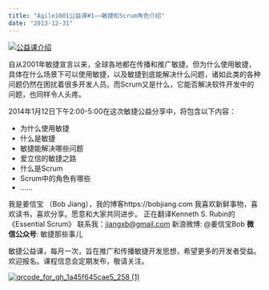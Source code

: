 ```yaml
---
title: "Agile1001公益课#1——敏捷和Scrum角色介绍"
date: "2013-12-31"
---
```


[![公益课介绍](/wp-content/uploads/2014/01/公益课介绍.jpg)](/wp-content/uploads/2014/01/公益课介绍.jpg)

自从2001年敏捷宣言以来，全球各地都在传播和推广敏捷。但为什么使用敏捷，具体在什么场景下可以使用敏捷，以及敏捷到底能解决什么问题，诸如此类的各种问题仍然在困扰着很多开发人员。而Scrum又是什么，它能否解决软件开发中的问题，也同样令人头疼。

2014年1月12日下午2:00-5:00在这次敏捷公益分享中，将包含以下内容：

- 为什么使用敏捷
- 什么是敏捷
- 敏捷能解决哪些问题
- 爱立信的敏捷之路
- 什么是Scrum
- Scrum中的角色有哪些
- ……

我是姜信宝 （Bob Jiang），我的博客https://bobjiang.com 我喜欢新鲜事物，喜欢读书，喜欢分享。愿意和大家共同进步。 正在翻译Kenneth S. Rubin的《Essential Scrum》 联系我：jiangxb@gmail.com 新浪微博: @姜信宝Bob **微信公众号**: 敏捷那些事儿

敏捷公益课，每月一次，旨在推广和传播敏捷开发思想，希望更多的开发者受益。欢迎报名。课程信息会定期发布，敬请关注。

[![qrcode_for_gh_1a45f645cae5_258 (1)](/wp-content/uploads/2013/12/qrcode_for_gh_1a45f645cae5_258-1.jpg)](/wp-content/uploads/2013/12/qrcode_for_gh_1a45f645cae5_258-1.jpg)
